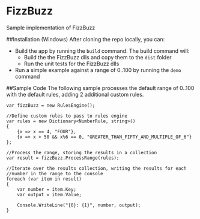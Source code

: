 # FizzBuzz
Sample implementation of FizzBuzz

##Installation (Windows)
After cloning the repo locally, you can:
- Build the app by running the `build` command. The build command will:
  - Build the the FizzBuzz dlls and copy them to the `dist` folder
  - Run the unit tests for the FizzBuzz dlls
- Run a simple example against a range of 0..100 by running the `demo` command


##Sample Code
The following sample processes the default range of 0..100 with the default
rules, adding 2 additional custom rules.

    var fizzBuzz = new RulesEngine();

    //Define custom rules to pass to rules engine
    var rules = new Dictionary<NumberRule, string>()
    {
        {x => x == 4, "FOUR"},
        {x => x > 50 && x%6 == 0, "GREATER_THAN_FIFTY_AND_MULTIPLE_OF_6"}
    };

    //Process the range, storing the results in a collection
    var result = fizzBuzz.ProcessRange(rules);

    //Iterate over the results collection, writing the results for each
    //number in the range to the console
    foreach (var item in result)
    {
        var number = item.Key;
        var output = item.Value;

        Console.WriteLine("{0}: {1}", number, output);
    }
